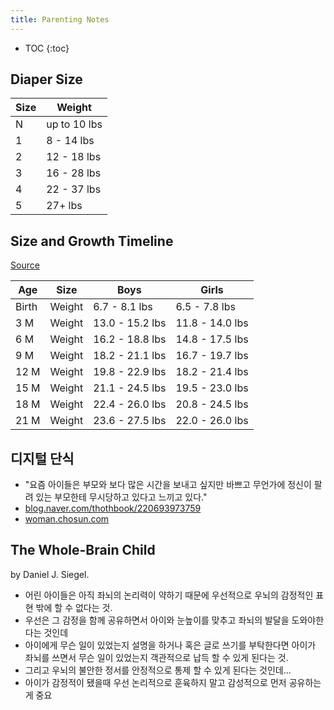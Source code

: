 ```yaml
---
title: Parenting Notes
---
```


* TOC
{:toc}

Diaper Size
-----

Size | Weight
--- | ---
N | up to 10 lbs
1 | 8 - 14 lbs
2 | 12 - 18 lbs
3 | 16 - 28 lbs
4 | 22 - 37 lbs
5 | 27+ lbs


Size and Growth Timeline
-----
[Source](https://www.babycenter.com/0_your-childs-size-and-growth-timeline_10357633.bc)

| Age 	| Size 	| Boys 	| Girls
| --- | --- | --- | ---
| Birth 	| Weight 	| 6.7 - 8.1 lbs 		| 6.5 - 7.8 lbs
| 3 M	| Weight	| 13.0 - 15.2 lbs		| 11.8 - 14.0 lbs
| 6 M	| Weight	| 16.2 - 18.8 lbs		| 14.8 - 17.5 lbs
| 9 M	| Weight	| 18.2 - 21.1 lbs		| 16.7 - 19.7 lbs
| 12 M	| Weight	| 19.8 - 22.9 lbs 		| 18.2 - 21.4 lbs
| 15 M	| Weight	| 21.1 - 24.5 lbs		| 19.5 - 23.0 lbs
| 18 M	| Weight	| 22.4 - 26.0 lbs		| 20.8 - 24.5 lbs
| 21 M	| Weight	| 23.6 - 27.5 lbs		| 22.0 - 26.0 lbs

디지털 단식
-----
* "요즘 아이들은 부모와 보다 많은 시간을 보내고 싶지만 바쁘고 무언가에 정신이 팔려 있는 부모한테 무시당하고 있다고 느끼고 있다."
* [blog.naver.com/thothbook/220693973759](http://blog.naver.com/thothbook/220693973759)
* [woman.chosun.com](http://woman.chosun.com/client/news/viw.asp?nNewsNumb=20160658581)

The Whole-Brain Child
-----
by Daniel J. Siegel.
* 어린 아이들은 아직 좌뇌의 논리력이 약하기 때문에 우선적으로 우뇌의 감정적인 표현 밖에 할 수 없다는 것. 
* 우선은 그 감정을 함께 공유하면서 아이와 눈높이를 맞추고 좌뇌의 발달을 도와야한다는 것인데 
* 아이에게 무슨 일이 있었는지 설명을 하거나 혹은 글로 쓰기를 부탁한다면 아이가 좌뇌를 쓰면서 무슨 일이 있었는지 객관적으로 납득 할 수 있게 된다는 것. 
* 그리고 우뇌의 불안한 정서를 안정적으로 통제 할 수 있게 된다는 것인데... 
* 아이가 감정적이 됐을때 우선 논리적으로 훈육하지 말고 감성적으로 먼저 공유하는게 중요
